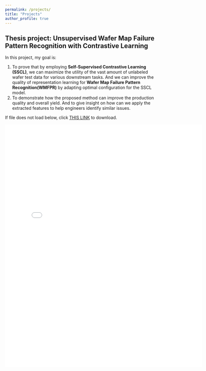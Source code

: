 ```yaml
---
permalink: /projects/
title: "Projects"
author_profile: true
---
```



## Thesis project: Unsupervised Wafer Map Failure Pattern Recognition with Contrastive Learning



In this project, my goal is:

1. To prove that by employing **Self-Supervised Contrastive Learning (SSCL)**, we can maximize the utility of the vast amount of unlabeled wafer test data for various downstream tasks. And we can improve the quality of representation learning for **Wafer Map Failure Pattern Recognition(WMFPR)** by adapting optimal configuration for the SSCL model.
2.  To demonstrate how the proposed method can improve the production quality and overall yield. And to give insight on how can we apply the extracted features to help engineers identify similar issues.
   
If file does not load below, click [THIS LINK](https://kevin-zx-liu.github.io/files/masters_thesis.pdf) to download.

<embed src="{{ site.baseurl }}/files/masters_thesis.pdf" width="650" height="800" type='application/pdf'>